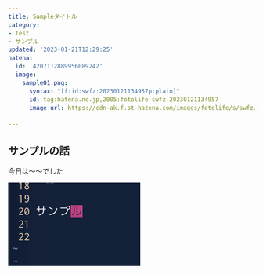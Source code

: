 ```yaml
---
title: Sampleタイトル
category:
- Test
- サンプル
updated: '2023-01-21T12:29:25'
hatena:
  id: '4207112889956089242'
  image:
    sample01.png:
      syntax: "[f:id:swfz:20230121134957p:plain]"
      id: tag:hatena.ne.jp,2005:fotolife-swfz-20230121134957
      image_url: https://cdn-ak.f.st-hatena.com/images/fotolife/s/swfz/20230121/20230121134957.png

---
```


## サンプルの話

今日は〜〜でした

![text](sample01.png)



